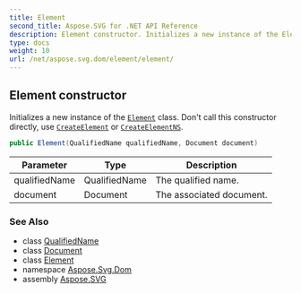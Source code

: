 ```yaml
---
title: Element
second_title: Aspose.SVG for .NET API Reference
description: Element constructor. Initializes a new instance of the Element class. Dont call this constructor directly use CreateElement or CreateElementNS
type: docs
weight: 10
url: /net/aspose.svg.dom/element/element/
---
```

## Element constructor

Initializes a new instance of the [`Element`](../) class. Don't call this constructor directly, use [`CreateElement`](../../document/createelement/) or [`CreateElementNS`](../../document/createelementns/).

```csharp
public Element(QualifiedName qualifiedName, Document document)
```

| Parameter | Type | Description |
| --- | --- | --- |
| qualifiedName | QualifiedName | The qualified name. |
| document | Document | The associated document. |

### See Also

* class [QualifiedName](../../qualifiedname/)
* class [Document](../../document/)
* class [Element](../)
* namespace [Aspose.Svg.Dom](../../../aspose.svg.dom/)
* assembly [Aspose.SVG](../../../)

